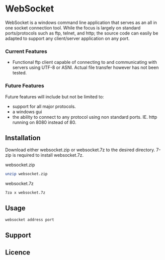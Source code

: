 
# WebSocket 

WebSocket is a windows command line application that serves as an all in one socket connection tool. While the focus is largely on standard ports/protocols such as ftp, telnet, and http; the source code can easily be adapted to support any client/server application on any port. 

### Current Features 
* Functional ftp client capable of connecting to and communicating with servers using UTF-8 or ASNI. Actual file transfer however has not been tested. 

### Future Features 

Future features will include but not be limited to: 

* support for all major protocols.
* a windows gui
* the ability to connect to any protocol using non standard ports. IE. http running on 8080 instead of 80. 

## Installation 

Download either websocket.zip or websocket.7z to the desired directory. 7-zip is required to install websocket.7z. 

websocket.zip 

```bash
unzip websocket.zip
```

websocket.7z 

```bash
7za x websocket.7z
```

## Usage 

```bash
websocket address port
```

## Support



## Licence












